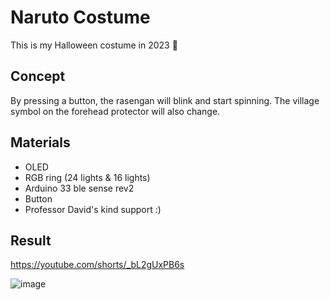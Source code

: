 # Naruto Costume 
This is my Halloween costume in 2023 🎃

## Concept
By pressing a button, the rasengan will blink and start spinning. The village symbol on the forehead protector will also change.

## Materials
* OLED
* RGB ring (24 lights & 16 lights)
* Arduino 33 ble sense rev2
* Button
* Professor David's kind support :)

## Result
https://youtube.com/shorts/_bL2gUxPB6s

![image](https://github.com/wendeehsu/processing/assets/30789244/49ce6c46-c05b-4ccf-ac1a-669566ffda3d)
